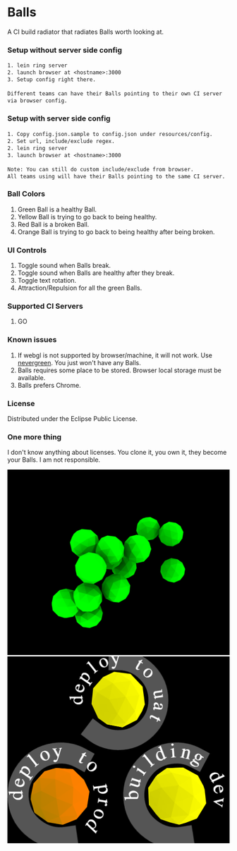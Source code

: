 # Balls

A CI build radiator that radiates Balls worth looking at.

### Setup without server side config

	1. lein ring server
	2. launch browser at <hostname>:3000
	3. Setup config right there.

	Different teams can have their Balls pointing to their own CI server via browser config.

### Setup with server side config

	1. Copy config.json.sample to config.json under resources/config.
	2. Set url, include/exclude regex.
	2. lein ring server
	3. launch browser at <hostname>:3000

	Note: You can still do custom include/exclude from browser.
	All teams using will have their Balls pointing to the same CI server.

### Ball Colors

1. Green Ball is a healthy Ball.
2. Yellow Ball is trying to go back to being healthy.
3. Red Ball is a broken Ball.
4. Orange Ball is trying to go back to being healthy after being broken.

### UI Controls

1. Toggle sound when Balls break.
2. Toggle sound when Balls are healthy after they break.
2. Toggle text rotation.
3. Attraction/Repulsion for all the green Balls.

### Supported CI Servers

1. GO

### Known issues

1. If webgl is not supported by browser/machine, it will not work.
   Use [nevergreen](https://github.com/build-canaries/nevergreen).
   You just won't have any Balls.
2. Balls requires some place to be stored. Browser local storage must be available.
3. Balls prefers Chrome.

### License

Distributed under the Eclipse Public License.

### One more thing

I don't know anything about licenses.
You clone it, you own it, they become your Balls.
I am not responsible.

![Green balls](docs/all-green-balls.png)
![Building balls](docs/balls-building.png)
